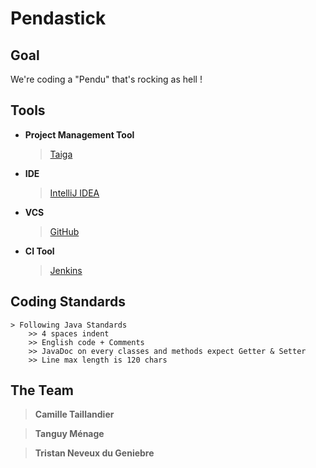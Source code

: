 # Pendastick

## Goal
We're coding a "Pendu" that's rocking as hell !

## Tools

* **Project Management Tool**
    >[Taiga](https://taiga.io/)
   
* **IDE**
    >[IntelliJ IDEA](https://www.jetbrains.com/idea/)
   
* **VCS**
    >[GitHub](https://github.com)
 
* **CI Tool**
    >[Jenkins](https://jenkins.io/)
 
 
 ## Coding Standards
    > Following Java Standards
        >> 4 spaces indent
        >> English code + Comments
        >> JavaDoc on every classes and methods expect Getter & Setter
        >> Line max length is 120 chars
        
## The Team
 >**Camille Taillandier**
 
 >**Tanguy Ménage**
 
 >**Tristan Neveux du Geniebre**